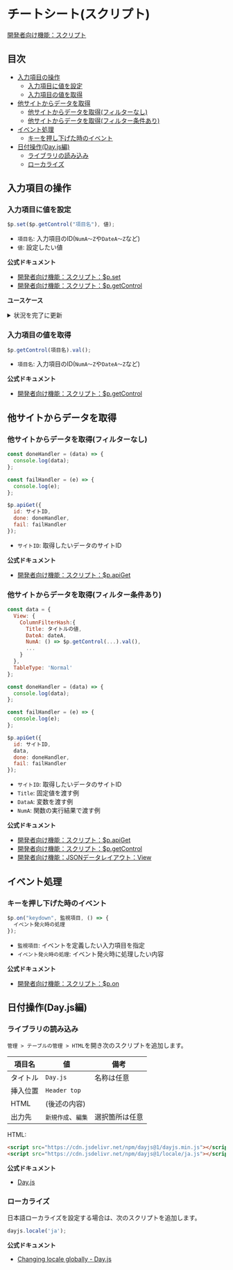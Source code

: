 # チートシート(スクリプト)

[開発者向け機能：スクリプト](https://pleasanter.org/ja/manual/script)

## 目次

- [入力項目の操作](#入力項目の操作)
  - [入力項目に値を設定](#入力項目に値を設定)
  - [入力項目の値を取得](#入力項目の値を取得)
- [他サイトからデータを取得](#他サイトからデータを取得)
  - [他サイトからデータを取得(フィルターなし)](#他サイトからデータを取得フィルターなし)
  - [他サイトからデータを取得(フィルター条件あり)](#他サイトからデータを取得フィルター条件あり)
- [イベント処理](#イベント処理)
  - [キーを押し下げた時のイベント](#キーを押し下げた時のイベント)
- [日付操作(Day.js編)](#日付操作dayjs編)
  - [ライブラリの読み込み](#ライブラリの読み込み)
  - [ローカライズ](#ローカライズ)


## 入力項目の操作

### 入力項目に値を設定

```javascript
$p.set($p.getControl("項目名"), 値);
```
- `項目名`: 入力項目のID(`NumA〜Z`や`DateA〜Z`など)
- `値`: 設定したい値

**公式ドキュメント**

- [開発者向け機能：スクリプト：$p.set](https://pleasanter.org/ja/manual/script-set)
- [開発者向け機能：スクリプト：$p.getControl](https://pleasanter.org/ja/manual/script-get-control)

**ユースケース**

<details><summary>状況を完了に更新</summary>

```javascript
$p.set($p.getControl("Status"), 900);
```

</details>

### 入力項目の値を取得

```javascript
$p.getControl(項目名).val();
```

- `項目名`: 入力項目のID(`NumA〜Z`や`DateA〜Z`など)

**公式ドキュメント**

- [開発者向け機能：スクリプト：$p.getControl](https://pleasanter.org/ja/manual/script-get-control)

## 他サイトからデータを取得

### 他サイトからデータを取得(フィルターなし)

```javascript
const doneHandler = (data) => {
  console.log(data);
};

const failHandler = (e) => {
  console.log(e);
};

$p.apiGet({
  id: サイトID,
  done: doneHandler,
  fail: failHandler
});
```

- `サイトID`: 取得したいデータのサイトID

**公式ドキュメント**

- [開発者向け機能：スクリプト：$p.apiGet](https://pleasanter.org/ja/manual/script-api-get)

### 他サイトからデータを取得(フィルター条件あり)

```javascript
const data = {
  View: {
    ColumnFilterHash:{
      Title: タイトルの値,
      DateA: dateA,
      NumA: () => $p.getControl(...).val(),
      ...
    }
  },
  TableType: 'Normal'
};

const doneHandler = (data) => {
  console.log(data);
};

const failHandler = (e) => {
  console.log(e);
};

$p.apiGet({
  id: サイトID,
  data,
  done: doneHandler,
  fail: failHandler
});
```

- `サイトID`: 取得したいデータのサイトID
- `Title`: 固定値を渡す例
- `DataA`: 変数を渡す例
- `NumA`: 関数の実行結果で渡す例

**公式ドキュメント**

- [開発者向け機能：スクリプト：$p.apiGet](https://pleasanter.org/ja/manual/script-api-get)
- [開発者向け機能：スクリプト：$p.getControl](https://pleasanter.org/ja/manual/script-get-control)
- [開発者向け機能：JSONデータレイアウト：View](https://pleasanter.org/ja/manual/api-view)

## イベント処理

### キーを押し下げた時のイベント

```javascript
$p.on("keydown", 監視項目, () => {
  イベント発火時の処理
});
```

- `監視項目`: イベントを定義したい入力項目を指定
- `イベント発火時の処理`: イベント発火時に処理したい内容

**公式ドキュメント**

- [開発者向け機能：スクリプト：$p.on](https://pleasanter.org/ja/manual/script-on)

## 日付操作(Day.js編)

### ライブラリの読み込み

`管理 > テーブルの管理 > HTML`を開き次のスクリプトを追加します。

| 項目名 | 値 | 備考 |
| -- | -- | -- |
| タイトル | `Day.js` | 名称は任意 |
| 挿入位置 | `Header top` |
| HTML | (後述の内容) |
| 出力先 | `新規作成`、`編集` | 選択箇所は任意 |

HTML:

```html
<script src="https://cdn.jsdelivr.net/npm/dayjs@1/dayjs.min.js"></script>
<script src="https://cdn.jsdelivr.net/npm/dayjs@1/locale/ja.js"></script>
```

**公式ドキュメント**

- [Day.js](https://day.js.org/docs/en/installation/installation)

### ローカライズ

日本語ローカライズを設定する場合は、次のスクリプトを追加します。

```javascript
dayjs.locale('ja');
```

**公式ドキュメント**

- [Changing locale globally - Day.js](https://day.js.org/docs/en/i18n/changing-locale)
